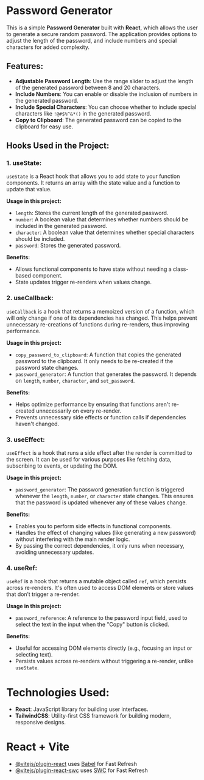 # **Password Generator**

This is a simple **Password Generator** built with **React**, which allows the user to generate a secure random password. The application provides options to adjust the length of the password, and include numbers and special characters for added complexity.

## **Features:**
- **Adjustable Password Length**: Use the range slider to adjust the length of the generated password between 8 and 20 characters.
- **Include Numbers**: You can enable or disable the inclusion of numbers in the generated password.
- **Include Special Characters**: You can choose whether to include special characters like `!@#$%^&*()` in the generated password.
- **Copy to Clipboard**: The generated password can be copied to the clipboard for easy use.

## **Hooks Used in the Project:**

### **1. useState:**
`useState` is a React hook that allows you to add state to your function components. It returns an array with the state value and a function to update that value.

**Usage in this project:**
- `length`: Stores the current length of the generated password.
- `number`: A boolean value that determines whether numbers should be included in the generated password.
- `character`: A boolean value that determines whether special characters should be included.
- `password`: Stores the generated password.

**Benefits:**
- Allows functional components to have state without needing a class-based component.
- State updates trigger re-renders when values change.

### **2. useCallback:**
`useCallback` is a hook that returns a memoized version of a function, which will only change if one of its dependencies has changed. This helps prevent unnecessary re-creations of functions during re-renders, thus improving performance.

**Usage in this project:**
- `copy_password_to_clipboard`: A function that copies the generated password to the clipboard. It only needs to be re-created if the password state changes.
- `password_generator`: A function that generates the password. It depends on `length`, `number`, `character`, and `set_password`.

**Benefits:**
- Helps optimize performance by ensuring that functions aren't re-created unnecessarily on every re-render.
- Prevents unnecessary side effects or function calls if dependencies haven't changed.

### **3. useEffect:**
`useEffect` is a hook that runs a side effect after the render is committed to the screen. It can be used for various purposes like fetching data, subscribing to events, or updating the DOM.

**Usage in this project:**
- `password_generator`: The password generation function is triggered whenever the `length`, `number`, or `character` state changes. This ensures that the password is updated whenever any of these values change.

**Benefits:**
- Enables you to perform side effects in functional components.
- Handles the effect of changing values (like generating a new password) without interfering with the main render logic.
- By passing the correct dependencies, it only runs when necessary, avoiding unnecessary updates.

### **4. useRef:**
`useRef` is a hook that returns a mutable object called `ref`, which persists across re-renders. It's often used to access DOM elements or store values that don’t trigger a re-render.

**Usage in this project:**
- `password_reference`: A reference to the password input field, used to select the text in the input when the "Copy" button is clicked.

**Benefits:**
- Useful for accessing DOM elements directly (e.g., focusing an input or selecting text).
- Persists values across re-renders without triggering a re-render, unlike `useState`.

# **Technologies Used:**
- **React**: JavaScript library for building user interfaces.
- **TailwindCSS**: Utility-first CSS framework for building modern, responsive designs.

# **React + Vite**
- [@vitejs/plugin-react](https://github.com/vitejs/vite-plugin-react/blob/main/packages/plugin-react/README.md) uses [Babel](https://babeljs.io/) for Fast Refresh
- [@vitejs/plugin-react-swc](https://github.com/vitejs/vite-plugin-react-swc) uses [SWC](https://swc.rs/) for Fast Refresh
